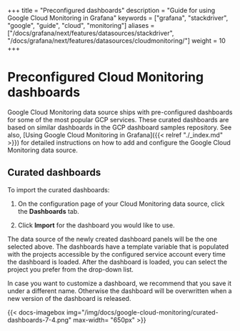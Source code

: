 +++
title = "Preconfigured dashboards"
description = "Guide for using Google Cloud Monitoring in Grafana"
keywords = ["grafana", "stackdriver", "google", "guide", "cloud", "monitoring"]
aliases = ["/docs/grafana/next/features/datasources/stackdriver", "/docs/grafana/next/features/datasources/cloudmonitoring/"]
weight = 10
+++

# Preconfigured Cloud Monitoring dashboards

Google Cloud Monitoring data source ships with pre-configured dashboards for some of the most popular GCP services. These curated dashboards are based on similar dashboards in the GCP dashboard samples repository. See also, [Using Google Cloud Monitoring in Grafana]({{< relref "./_index.md" >}}) for detailed instructions on how to add and configure the Google Cloud Monitoring data source.
## Curated dashboards

To import the curated dashboards:

1. On the configuration page of your Cloud Monitoring data source, click the **Dashboards** tab.

1. Click **Import** for the dashboard you would like to use.

The data source of the newly created dashboard panels will be the one selected above. The dashboards have a template variable that is populated with the projects accessible by the configured service account every time the dashboard is loaded. After the dashboard is loaded, you can select the project you prefer from the drop-down list.

In case you want to customize a dashboard, we recommend that you save it under a different name.  Otherwise the dashboard will be overwritten when a new version of the dashboard is released.

{{< docs-imagebox img="/img/docs/google-cloud-monitoring/curated-dashboards-7-4.png" max-width= "650px" >}}
